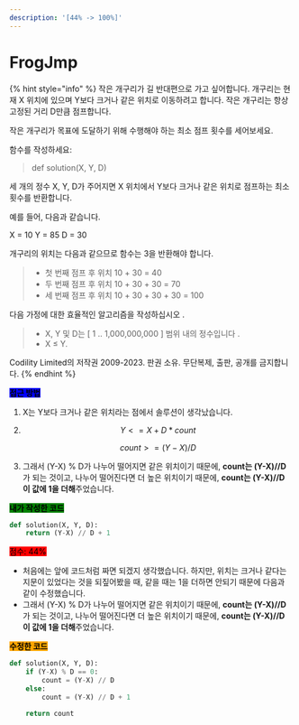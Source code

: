 ```yaml
---
description: '[44% -> 100%]'
---
```


# FrogJmp

{% hint style="info" %}
작은 개구리가 길 반대편으로 가고 싶어합니다. 개구리는 현재 X 위치에 있으며 Y보다 크거나 같은 위치로 이동하려고 합니다. 작은 개구리는 항상 고정된 거리 D만큼 점프합니다.

작은 개구리가 목표에 도달하기 위해 수행해야 하는 최소 점프 횟수를 세어보세요.

함수를 작성하세요:

> def solution(X, Y, D)

세 개의 정수 X, Y, D가 주어지면 X 위치에서 Y보다 크거나 같은 위치로 점프하는 최소 횟수를 반환합니다.

예를 들어, 다음과 같습니다.

X = 10 Y = 85 D = 30

개구리의 위치는 다음과 같으므로 함수는 3을 반환해야 합니다.

> * 첫 번째 점프 후 위치 10 + 30 = 40
> * 두 번째 점프 후 위치 10 + 30 + 30 = 70
> * 세 번째 점프 후 위치 10 + 30 + 30 + 30 = 100

다음 가정에 대한 효율적인 알고리즘을 작성하십시오 .

> * X, Y 및 D는 \[ 1 .. 1,000,000,000 ] 범위 내의 정수입니다 .
> * X ≤ Y.



Codility Limited의 저작권 2009-2023. 판권 소유. 무단복제, 출판, 공개를 금지합니다.
{% endhint %}



<mark style="background-color:blue;">**접근 방법**</mark>

1. X는 Y보다 크거나 같은 위치라는 점에서 솔루션이 생각났습니다.
2.  $$Y <= X + D*count$$

    $$count >= (Y-X)/D$$
3. 그래서 (Y-X) % D가 나누어 떨어지면 같은 위치이기 때문에, **count는 (Y-X)//D**가 되는 것이고, 나누어 떨어진다면 더 높은 위치이기 때문에, **count는 (Y-X)//D 이 값에 1을 더해**주었습니다.



<mark style="background-color:green;">**내가 작성한 코드**</mark>

```python
def solution(X, Y, D):
    return (Y-X) // D + 1
```

<mark style="background-color:red;">점수: 44%</mark>

* 처음에는 앞에 코드처럼 짜면 되겠지 생각했습니다. 하지만, 위치는 크거나 같다는 지문이 있었다는 것을 되짚어봤을 때, 같을 때는 1을 더하면 안되기 때문에 다음과 같이 수정했습니다.
* 그래서 (Y-X) % D가 나누어 떨어지면 같은 위치이기 때문에, **count는 (Y-X)//D**가 되는 것이고, 나누어 떨어진다면 더 높은 위치이기 때문에, **count는 (Y-X)//D 이 값에 1을 더해**주었습니다.



<mark style="background-color:orange;">**수정한 코드**</mark>

```python
def solution(X, Y, D):
    if (Y-X) % D == 0:
        count = (Y-X) // D
    else:
        count = (Y-X) // D + 1

    return count
```
